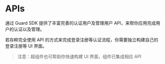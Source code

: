 # APIs

<LastUpdated/>

通过 Guard SDK 提供了丰富完善的认证用户及管理用户 API，来帮你应用完成用户的认证以及管理。

若存粹完全使用 API 的方式来完成登录注册等认证流程，你需要独立构建自己的登录注册等 UI 界面。

> 注意：超组件也可帮助你快速构建 UI 界面，组件已集成相应 API

